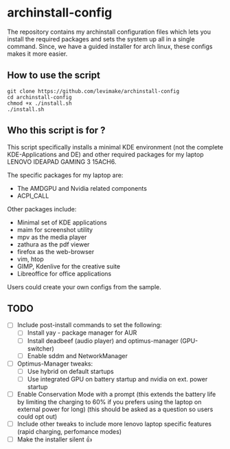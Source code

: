 # archinstall-config
The repository contains my archinstall configuration files which lets you install the required packages and sets the system up all in a single command. 
Since, we have a guided installer for arch linux, these configs makes it more easier.

## How to use the script 
```
git clone https://github.com/levimake/archinstall-config
cd archinstall-config
chmod +x ./install.sh
./install.sh
```

## Who this script is for ?
This script specifically installs a minimal KDE environment (not the complete KDE-Applications and DE)
and other required packages for my laptop LENOVO IDEAPAD GAMING 3 15ACH6.

The specific packages for my laptop are:
- The AMDGPU and Nvidia related components
- ACPI_CALL

Other packages include:
- Minimal set of KDE applications
- maim for screenshot utility
- mpv as the media player
- zathura as the pdf viewer
- firefox as the web-browser
- vim, htop
- GIMP, Kdenlive for the creative suite
- Libreoffice for office applications

Users could create your own configs from the sample.

## TODO
- [ ] Include post-install commands to set the following:
  - [ ] Install yay - package manager for AUR
  - [ ] Install deadbeef (audio player) and optimus-manager (GPU-switcher)
  - [ ] Enable sddm and NetworkManager
- [ ] Optimus-Manager tweaks:
  - [ ] Use hybrid on default startups
  - [ ] Use integrated GPU on battery startup and nvidia on ext. power startup
- [ ] Enable Conservation Mode with a prompt (this extends the battery life by limiting the charging to 60% if you prefers using the laptop on external power for long) (this should be asked as a question so users could opt out)
- [ ] Include other tweaks to include more lenovo laptop specific features (rapid charging, perfomance modes)
- [ ] Make the installer silent 👍
